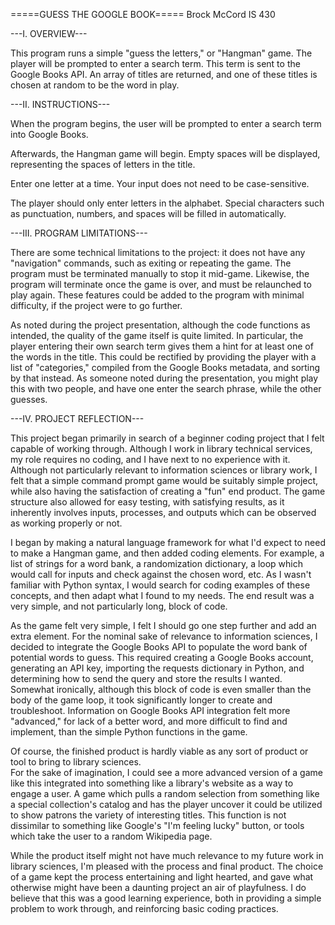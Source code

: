 =====GUESS THE GOOGLE BOOK=====
Brock McCord
IS 430

---I. OVERVIEW---

This program runs a simple "guess the letters," or "Hangman" game. The player will be prompted to enter a search term. This term is sent to the Google Books API. 
An array of titles are returned, and one of these titles is chosen at random to be the word in play.

---II. INSTRUCTIONS---

When the program begins, the user will be prompted to enter a search term into Google Books.

Afterwards, the Hangman game will begin. Empty spaces will be displayed, representing the spaces of letters in the title.

Enter one letter at a time. Your input does not need to be case-sensitive.

The player should only enter letters in the alphabet. Special characters such as punctuation, numbers, and spaces will be filled in automatically.

---III. PROGRAM LIMITATIONS---

There are some technical limitations to the project: it does not have any "navigation" commands, such as exiting or repeating the game. 
The program must be terminated manually to stop it mid-game. Likewise, the program will terminate once the game is over, and must be relaunched to play again.
These features could be added to the program with minimal difficulty, if the project were to go further.

As noted during the project presentation, although the code functions as intended, the quality of the game itself is quite limited. 
In particular, the player entering their own search term gives them a hint for at least one of the words in the title. 
This could be rectified by providing the player with a list of "categories," compiled from the Google Books metadata, and sorting by that instead. 
As someone noted during the presentation, you might play this with two people, and have one enter the search phrase, while the other guesses. 

---IV. PROJECT REFLECTION---

This project began primarily in search of a beginner coding project that I felt capable of working through. Although I work in library technical services, my role requires no coding, and I have next to no experience with it.
Although not particularly relevant to information sciences or library work, I felt that a simple command prompt game would be suitably simple project, while also having the satisfaction of creating a "fun" end product.
The game structure also allowed for easy testing, with satisfying results, as it inherently involves inputs, processes, and outputs which can be observed as working properly or not.

I began by making a natural language framework for what I'd expect to need to make a Hangman game, and then added coding elements. 
For example, a list of strings for a word bank, a randomization dictionary, a loop which would call for inputs and check against the chosen word, etc.
As I wasn't familiar with Python syntax, I would search for coding examples of these concepts, and then adapt what I found to my needs. 
The end result was a very simple, and not particularly long, block of code.

As the game felt very simple, I felt I should go one step further and add an extra element. 
For the nominal sake of relevance to information sciences, I decided to integrate the Google Books API to populate the word bank of potential words to guess.
This required creating a Google Books account, generating an API key, importing the requests dictionary in Python, and determining how to send the query and store the results I wanted.
Somewhat ironically, although this block of code is even smaller than the body of the game loop, it took significantly longer to create and troubleshoot.
Information on Google Books API integration felt more "advanced," for lack of a better word, and more difficult to find and implement, than the simple Python functions in the game.

Of course, the finished product is hardly viable as any sort of product or tool to bring to library sciences.  
For the sake of imagination, I could see a more advanced version of a game like this integrated into something like a library's website as a way to engage a user. 
A game which pulls a random selection from something like a special collection's catalog and has the player uncover it could be utilized to show patrons the variety of interesting titles.
This function is not dissimilar to something like Google's "I'm feeling lucky" button, or tools which take the user to a random Wikipedia page. 

While the product itself might not have much relevance to my future work in library sciences, I'm pleased with the process and final product. 
The choice of a game kept the process entertaining and light hearted, and gave what otherwise might have been a daunting project an air of playfulness.
I do believe that this was a good learning experience, both in providing a simple problem to work through, and reinforcing basic coding practices. 
